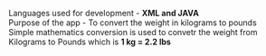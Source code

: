 Languages used for development - **XML and JAVA**
<br>
Purpose of the app - To convert the weight in kilograms to pounds
<br>
Simple mathematics conversion is used to convetr the weight from Kilograms to Pounds which is **1 kg = 2.2 lbs**
